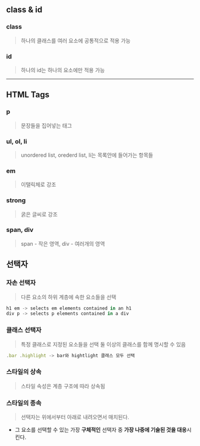 ## class & id
### class 
> 하나의 클래스를 여러 요소에 공통적으로 적용 가능

### id
> 하나의 id는 하나의 요소에만 적용 가능

<hr>

## HTML Tags
### p
> 문장들을 집어넣는 태그

### ul, ol, li 
> unordered list, orederd list, li는 목록안에 들어가는 항목들

### em
> 이탤릭체로 강조 

### strong
> 굵은 글씨로 강조

### span, div
> span - 작은 영역, div - 여러개의 영역

  
## 선택자
### 자손 선택자
> 다른 요소의 하위 계층에 속한 요소들을 선택 
```jsx
h1 em -> selects em elements contained in an h1
div p -> selects p elements contained in a div
```

### 클래스 선택자
> 특정 클래스로 지정된 요소들을 선택
> 둘 이상의 클래스를 함께 명시할 수 있음

```jsx
.bar .highlight -> bar와 hightlight 클래스 모두 선택
```

### 스타일의 상속
> 스타일 속성은 계층 구조에 따라 상속됨

### 스타일의 종속
> 선택자는 위에서부터 아래로 내려오면서 매치된다.
- 그 요소를 선택할 수 있는 가장 **구체적인** 선택자 중 **가장 나중에 기술된 것을 대응**시킨다.

